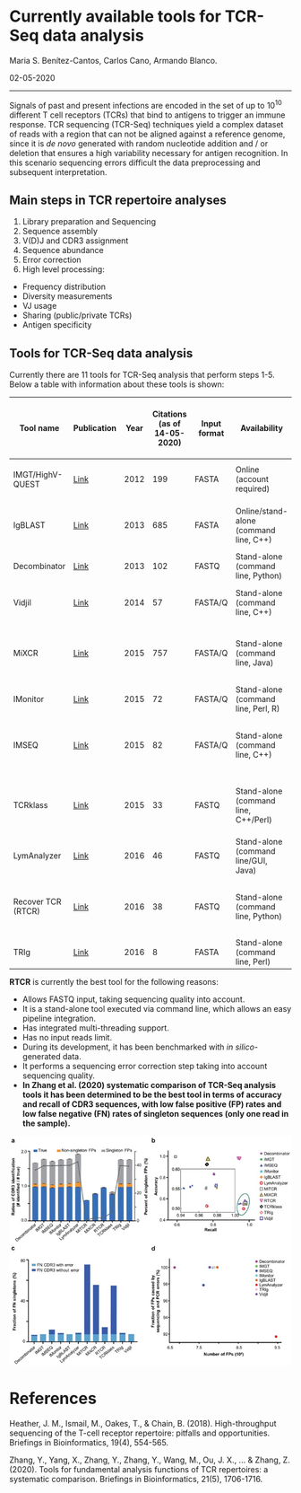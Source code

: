 # Currently available tools for TCR-Seq data analysis

Maria S. Benítez-Cantos, Carlos Cano, Armando Blanco.

02-05-2020

***

Signals of past and present infections are encoded in the set of up to $10^{10}$  different T cell receptors (TCRs) that bind to antigens to trigger an immune response. TCR sequencing (TCR-Seq) techniques yield a complex dataset of reads with a region that can not be aligned against a reference genome, since it is *de novo* generated with random nucleotide addition and / or deletion that ensures a high variability necessary for antigen recognition. In this scenario sequencing errors difficult the data preprocessing and subsequent interpretation.  

## Main steps in TCR repertoire analyses

1. Library preparation and Sequencing
2. Sequence assembly
3. V(D)J and CDR3 assignment
4. Sequence abundance
5. Error correction
6. High level processing:
  - Frequency distribution
  - Diversity measurements
  - VJ usage
  - Sharing (public/private TCRs)
  - Antigen specificity

## Tools for TCR-Seq data analysis

Currently there are 11 tools for TCR-Seq analysis that perform steps 1-5. Below a table with information about these tools is shown:

| Tool name          | Publication                                                                    | Year | Citations (as of 14-05-2020) | Input format | Availability                           | Multi-thread support | Max. input size                   | In silico simulation as benchmark | Error correction method                        | Sequencing quality | UMIs | Clustering    | Frequency threshold | Performance in systematic comparison by Zhang et al. 2020  |
|--------------------|--------------------------------------------------------------------------------|------|------------------------------|--------------|----------------------------------------|----------------------|-----------------------------------|-----------------------------------|------------------------------------------------|--------------------|------|---------------|---------------------|------------------------------------------------------------|
| IMGT/HighV-QUEST   | [Link](https://hal.archives-ouvertes.fr/hal-00722909/)                                 | 2012 | 199                          | FASTA        | Online (account required)              | No                   | 150k                              | No                                | Sequence clustering (distance-based)           | No                 | No   | Yes           | No                  | High FP rate                                               |
| IgBLAST            | [Link](https://academic.oup.com/nar/article/41/W1/W34/1097536?login=true)              | 2013 | 685                          | FASTA        | Online/stand-alone (command line, C++) | Yes                  | <1k (online) / None (stand-alone) | No                                | None                                           | No                 | No   | No            | No                  | High FP rate                                               |
| Decombinator       | [Link](https://academic.oup.com/bioinformatics/article/29/5/542/249065?login=true)     | 2013 | 102                          | FASTQ        | Stand-alone (command line, Python)     | No                   | None                              | Yes                               | Barcode-based error correction                 | Yes (barcode)      | Yes  | Yes (barcode) | No                  | High FP rate                                               |
| Vidjil             | [Link](https://bmcgenomics.biomedcentral.com/articles/10.1186/1471-2164-15-409)        | 2014 | 57                           | FASTA/Q      | Stand-alone (command line, C++)        | No                   | None                              | No                                | Sequence clustering (distance-based)           | No                 | No   | Yes           | Yes                 | High FP rate                                               |
| MiXCR              | [Link](https://www.nature.com/articles/nmeth.3364?report=reader)                       | 2015 | 757                          | FASTA/Q      | Stand-alone (command line, Java)       | Yes                  | None                              | Yes                               | Quality-based clustering                       | Yes                | Yes  | Yes           | Yes                 | Low FP rate, but high FN rate of singletons without errors |
| IMonitor           | [Link](https://academic.oup.com/genetics/article/201/2/459/5930056?login=true)         | 2015 | 72                           | FASTA/Q      | Stand-alone (command line, Perl, R)    | No                   | None                              | Yes                               | Quality-based clustering                       | Yes                | No   | Yes           | No                  | High FP rate                                               |
| IMSEQ              | [Link](https://academic.oup.com/bioinformatics/article/31/18/2963/240876?login=true)   | 2015 | 82                           | FASTA/Q      | Stand-alone (command line, C++)        | Yes                  | None                              | Yes                               | Complex scheme considering each base’s quality | Yes                | No   | Yes           | No                  | High FP rate                                               |
| TCRklass           | [Link](https://www.jimmunol.org/content/194/1/446.short)                               | 2015 | 33                           | FASTQ        | Stand-alone (command line, C++/Perl)   | No                   | None                              | Yes                               | Quality and frequency threshold                | Yes                | No   | No            | Yes                 | Low FP rate, but high FN rate of singletons without errors |
| LymAnalyzer        | [Link](https://academic.oup.com/nar/article/44/4/e31/1851517?login=true)               | 2016 | 46                           | FASTQ        | Stand-alone (command line/GUI, Java)   | No                   | None                              | Yes                               | Quality and frequency threshold                | Yes                | No   | Yes           | Yes                 | High FP rate                                               |
| Recover TCR (RTCR) | [Link](https://academic.oup.com/bioinformatics/article/32/20/3098/2196383?login=true)  | 2016 | 38                           | FASTQ        | Stand-alone (command line, Python)     | Yes                  | None                              | Yes                               | Complex scheme considering each base’s quality | Yes                | No   | No            | No                  | Best accuracy and recall overall                           |
| TRIg               | [Link](https://bmcbioinformatics.biomedcentral.com/articles/10.1186/s12859-016-1304-2) | 2016 | 8                            | FASTA        | Stand-alone (command line, Perl)       | Yes                  | None                              | No                                | None                                           | No                 | No   | No            | No                  | High FP rate                                               |

**RTCR** is currently the best tool for the following reasons:

- Allows FASTQ input, taking sequencing quality into account.
- It is a stand-alone tool executed via command line, which allows an easy pipeline integration.
- Has integrated multi-threading support.
- Has no input reads limit.
- During its development, it has been benchmarked with *in silico*-generated data.
- It performs a sequencing error correction step taking into account sequencing quality.
- **In Zhang et al. (2020) systematic comparison of TCR-Seq analysis tools it has been determined to be the best tool in terms of accuracy and recall of CDR3 sequences, with low false positive (FP) rates and low false negative (FN) rates of singleton sequences (only one read in the sample).**

![Fig 1: Systematic comparison of TCR-Seq analysis tools. Extracted from Zhang et al. 2020.](images/fig4_zhang_2020.jpeg)


# References

Heather, J. M., Ismail, M., Oakes, T., & Chain, B. (2018). High-throughput sequencing of the T-cell receptor repertoire: pitfalls and opportunities. Briefings in Bioinformatics, 19(4), 554-565.

Zhang, Y., Yang, X., Zhang, Y., Zhang, Y., Wang, M., Ou, J. X., ... & Zhang, Z. (2020). Tools for fundamental analysis functions of TCR repertoires: a systematic comparison. Briefings in Bioinformatics, 21(5), 1706-1716.
